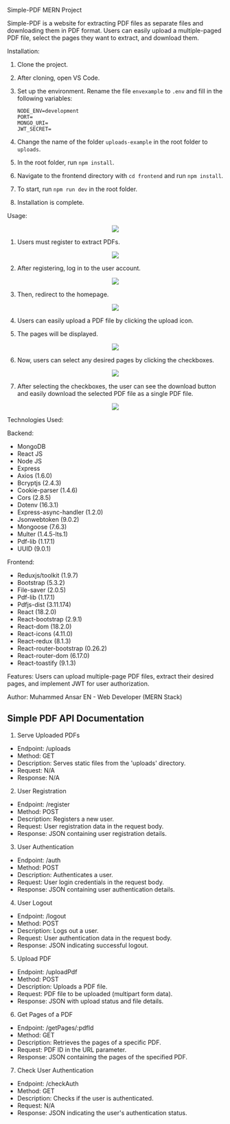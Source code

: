 Simple-PDF MERN Project

Simple-PDF is a website for extracting PDF files as separate files and downloading them in PDF format. Users can easily upload a multiple-paged PDF file, select the pages they want to extract, and download them.

Installation:

1. Clone the project.
2. After cloning, open VS Code.
3. Set up the environment. Rename the file `envexample` to `.env` and fill in the following variables:

    ```
    NODE_ENV=development
    PORT=
    MONGO_URI=
    JWT_SECRET=
    ```
4. Change the name of the folder `uploads-example` in the root folder to `uploads`.
5. In the root folder, run `npm install`.
6. Navigate to the frontend directory with `cd frontend` and run `npm install`.
7. To start, run `npm run dev` in the root folder.
8. Installation is complete.



Usage:

<p align="center">
  <img src="https://github.com/ansarworkingspace/olx-clone/assets/136152544/5237943c-5d3a-4486-b165-98bd9b4838a0">
</p>

1. Users must register to extract PDFs.

<p align="center">
  <img src="https://github.com/ansarworkingspace/olx-clone/assets/136152544/58299d6f-bdbd-42bf-8d7d-6e181aa65912">
</p>

2. After registering, log in to the user account.

<p align="center">
  <img src="https://github.com/ansarworkingspace/olx-clone/assets/136152544/2e4d0ea0-6a4c-4d81-b858-7d5a0e66ea09">
</p>

3. Then, redirect to the homepage.

<p align="center">
  <img src="https://github.com/ansarworkingspace/olx-clone/assets/136152544/3098d1b0-9f20-453e-b972-e2d1e31af948">
</p>

4. Users can easily upload a PDF file by clicking the upload icon.

5. The pages will be displayed.

<p align="center">
  <img src="https://github.com/ansarworkingspace/olx-clone/assets/136152544/901d697f-7727-4a03-a246-6093bf4de3b4">
</p>

6. Now, users can select any desired pages by clicking the checkboxes.

<p align="center">
  <img src="https://github.com/ansarworkingspace/olx-clone/assets/136152544/cf106749-42e9-4cce-a6d5-dccc4cace49d">
</p>

7. After selecting the checkboxes, the user can see the download button and easily download the selected PDF file as a single PDF file.

<p align="center">
  <img src="https://github.com/ansarworkingspace/olx-clone/assets/136152544/328b754c-ddbe-4e62-9071-16fac6dfbeea">
</p>



Technologies Used:

Backend:
- MongoDB
- React JS
- Node JS
- Express
- Axios (1.6.0)
- Bcryptjs (2.4.3)
- Cookie-parser (1.4.6)
- Cors (2.8.5)
- Dotenv (16.3.1)
- Express-async-handler (1.2.0)
- Jsonwebtoken (9.0.2)
- Mongoose (7.6.3)
- Multer (1.4.5-lts.1)
- Pdf-lib (1.17.1)
- UUID (9.0.1)

Frontend:
- Reduxjs/toolkit (1.9.7)
- Bootstrap (5.3.2)
- File-saver (2.0.5)
- Pdf-lib (1.17.1)
- Pdfjs-dist (3.11.174)
- React (18.2.0)
- React-bootstrap (2.9.1)
- React-dom (18.2.0)
- React-icons (4.11.0)
- React-redux (8.1.3)
- React-router-bootstrap (0.26.2)
- React-router-dom (6.17.0)
- React-toastify (9.1.3)

Features:
Users can upload multiple-page PDF files, extract their desired pages, and implement JWT for user authorization.


Author:
Muhammed Ansar EN - Web Developer (MERN Stack)


## Simple PDF API Documentation

1. Serve Uploaded PDFs
- Endpoint: /uploads
- Method: GET
- Description: Serves static files from the 'uploads' directory.
- Request: N/A
- Response: N/A

2. User Registration
- Endpoint: /register
- Method: POST
- Description: Registers a new user.
- Request: User registration data in the request body.
- Response: JSON containing user registration details.

3. User Authentication
- Endpoint: /auth
- Method: POST
- Description: Authenticates a user.
- Request: User login credentials in the request body.
- Response: JSON containing user authentication details.

4. User Logout
- Endpoint: /logout
- Method: POST
- Description: Logs out a user.
- Request: User authentication data in the request body.
- Response: JSON indicating successful logout.

5. Upload PDF
- Endpoint: /uploadPdf
- Method: POST
- Description: Uploads a PDF file.
- Request: PDF file to be uploaded (multipart form data).
- Response: JSON with upload status and file details.

6. Get Pages of a PDF
- Endpoint: /getPages/:pdfId
- Method: GET
- Description: Retrieves the pages of a specific PDF.
- Request: PDF ID in the URL parameter.
- Response: JSON containing the pages of the specified PDF.

7. Check User Authentication
- Endpoint: /checkAuth
- Method: GET
- Description: Checks if the user is authenticated.
- Request: N/A
- Response: JSON indicating the user's authentication status.

